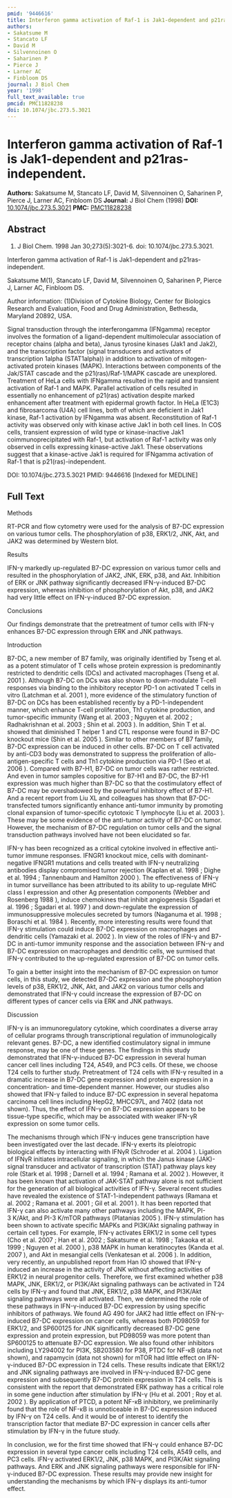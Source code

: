 ```yaml
---
pmid: '9446616'
title: Interferon gamma activation of Raf-1 is Jak1-dependent and p21ras-independent.
authors:
- Sakatsume M
- Stancato LF
- David M
- Silvennoinen O
- Saharinen P
- Pierce J
- Larner AC
- Finbloom DS
journal: J Biol Chem
year: '1998'
full_text_available: true
pmcid: PMC11828238
doi: 10.1074/jbc.273.5.3021
---
```


# Interferon gamma activation of Raf-1 is Jak1-dependent and p21ras-independent.
**Authors:** Sakatsume M, Stancato LF, David M, Silvennoinen O, Saharinen P, Pierce J, Larner AC, Finbloom DS
**Journal:** J Biol Chem (1998)
**DOI:** [10.1074/jbc.273.5.3021](https://doi.org/10.1074/jbc.273.5.3021)
**PMC:** [PMC11828238](https://www.ncbi.nlm.nih.gov/pmc/articles/PMC11828238/)

## Abstract

1. J Biol Chem. 1998 Jan 30;273(5):3021-6. doi: 10.1074/jbc.273.5.3021.

Interferon gamma activation of Raf-1 is Jak1-dependent and p21ras-independent.

Sakatsume M(1), Stancato LF, David M, Silvennoinen O, Saharinen P, Pierce J, 
Larner AC, Finbloom DS.

Author information:
(1)Division of Cytokine Biology, Center for Biologics Research and Evaluation, 
Food and Drug Administration, Bethesda, Maryland 20892, USA.

Signal transduction through the interferongamma (IFNgamma) receptor involves the 
formation of a ligand-dependent multimolecular association of receptor chains 
(alpha and beta), Janus tyrosine kinases (Jak1 and Jak2), and the transcription 
factor (signal transducers and activators of transcription 1alpha (STAT1alpha)) 
in addition to activation of mitogen-activated protein kinases (MAPK). 
Interactions between components of the Jak/STAT cascade and the 
p21(ras)/Raf-1/MAPK cascade are unexplored. Treatment of HeLa cells with 
IFNgamma resulted in the rapid and transient activation of Raf-1 and MAPK. 
Parallel activation of cells resulted in essentially no enhancement of p21(ras) 
activation despite marked enhancement after treatment with epidermal growth 
factor. In HeLa (E1C3) and fibrosarcoma (U4A) cell lines, both of which are 
deficient in Jak1 kinase, Raf-1 activation by IFNgamma was absent. 
Reconstitution of Raf-1 activity was observed only with kinase active Jak1 in 
both cell lines. In COS cells, transient expression of wild type or 
kinase-inactive Jak1 coimmunoprecipitated with Raf-1, but activation of Raf-1 
activity was only observed in cells expressing kinase-active Jak1. These 
observations suggest that a kinase-active Jak1 is required for IFNgamma 
activation of Raf-1 that is p21(ras)-independent.

DOI: 10.1074/jbc.273.5.3021
PMID: 9446616 [Indexed for MEDLINE]

## Full Text

Methods

RT-PCR and flow cytometry were used for the analysis of B7-DC expression on various tumor cells. The phosphorylation of p38, ERK1/2, JNK, Akt, and JAK2 was determined by Western blot.

Results

IFN-γ markedly up-regulated B7-DC expression on various tumor cells and resulted in the phosphorylation of JAK2, JNK, ERK, p38, and Akt. Inhibition of ERK or JNK pathway significantly decreased IFN-γ-induced B7-DC expression, whereas inhibition of phosphorylation of Akt, p38, and JAK2 had very little effect on IFN-γ-induced B7-DC expression.

Conclusions

Our findings demonstrate that the pretreatment of tumor cells with IFN-γ enhances B7-DC expression through ERK and JNK pathways.

Introduction

B7-DC, a new member of B7 family, was originally identified by Tseng et al. as a potent stimulator of T cells whose protein expression is predominantly restricted to dendritic cells (DCs) and activated macrophages (Tseng et al. 2001 ). Although B7-DC on DCs was also shown to down-modulate T-cell responses via binding to the inhibitory receptor PD-1 on activated T cells in vitro (Latchman et al. 2001 ), more evidence of the stimulatory function of B7-DC on DCs has been established recently by a PD-1-independent manner, which enhance T-cell proliferation, Th1 cytokine production, and tumor-specific immunity (Wang et al. 2003 ; Nguyen et al. 2002 ; Radhakrishnan et al. 2003 ; Shin et al. 2003 ). In addition, Shin T et al. showed that diminished T helper 1 and CTL response were found in B7-DC knockout mice (Shin et al. 2005 ). Similar to other members of B7 family, B7-DC expression can be induced in other cells. B7-DC on T cell activated by anti-CD3 body was demonstrated to suppress the proliferation of allo-antigen-specific T cells and Th1 cytokine production via PD-1 (Seo et al. 2006 ). Compared with B7-H1, B7-DC on tumor cells was rather restricted. And even in tumor samples copositive for B7-H1 and B7-DC, the B7-H1 expression was much higher than B7-DC so that the costimulatory effect of B7-DC may be overshadowed by the powerful inhibitory effect of B7-H1. And a recent report from Liu XL and colleagues has shown that B7-DC-transfected tumors significantly enhance anti-tumor immunity by promoting clonal expansion of tumor-specific cytotoxic T lymphocyte (Liu et al. 2003 ). These may be some evidence of the anti-tumor activity of B7-DC on tumor. However, the mechanism of B7-DC regulation on tumor cells and the signal transduction pathways involved have not been elucidated so far.

IFN-γ has been recognized as a critical cytokine involved in effective anti-tumor immune responses. IFNGR1 knockout mice, cells with dominant-negative IFNGR1 mutations and cells treated with IFN-γ neutralizing antibodies display compromised tumor rejection (Kaplan et al. 1998 ; Dighe et al. 1994 ; Tannenbaum and Hamilton 2000 ). The effectiveness of IFN-γ in tumor surveillance has been attributed to its ability to up-regulate MHC class I expression and other Ag presentation components (Webber and Rosenberg 1988 ), induce chemokines that inhibit angiogenesis (Sgadari et al. 1996 ; Sgadari et al. 1997 ) and down-regulate the expression of immunosuppressive molecules secreted by tumors (Naganuma et al. 1998 ; Boraschi et al. 1984 ). Recently, more interesting results were found that IFN-γ stimulation could induce B7-DC expression on macrophages and dendritic cells (Yamazaki et al. 2002 ). In view of the roles of IFN-γ and B7-DC in anti-tumor immunity response and the association between IFN-γ and B7-DC expression on macrophages and dendritic cells, we surmised that IFN-γ contributed to the up-regulated expression of B7-DC on tumor cells.

To gain a better insight into the mechanism of B7-DC expression on tumor cells, in this study, we detected B7-DC expression and the phosphorylation levels of p38, ERK1/2, JNK, Akt, and JAK2 on various tumor cells and demonstrated that IFN-γ could increase the expression of B7-DC on different types of cancer cells via ERK and JNK pathways.

Discussion

IFN-γ is an immunoregulatory cytokine, which coordinates a diverse array of cellular programs through transcriptional regulation of immunologically relevant genes. B7-DC, a new identified costimulatory signal in immune response, may be one of these genes. The findings in this study demonstrated that IFN-γ-induced B7-DC expression in several human cancer cell lines including T24, A549, and PC3 cells. Of these, we choose T24 cells to further study. Pretreatment of T24 cells with IFN-γ resulted in a dramatic increase in B7-DC gene expression and protein expression in a concentration- and time-dependent manner. However, our studies also showed that IFN-γ failed to induce B7-DC expression in several hepatoma carcinoma cell lines including HepG2, MHCC97L, and 7402 (data not shown). Thus, the effect of IFN-γ on B7-DC expression appears to be tissue-type specific, which may be associated with weaker IFN-γR expression on some tumor cells.

The mechanisms through which IFN-γ induces gene transcription have been investigated over the last decade. IFN-γ exerts its pleiotropic biological effects by interacting with IFNγR (Schroder et al. 2004 ). Ligation of IFNγR initiates intracellular signaling, in which the Janus kinase (JAK)-signal transducer and activator of transcription (STAT) pathway plays key role (Stark et al. 1998 ; Darnell et al. 1994 ; Ramana et al. 2002 ). However, it has been known that activation of JAK-STAT pathway alone is not sufficient for the generation of all biological activities of IFN-γ. Several recent studies have revealed the existence of STAT-1-independent pathways (Ramana et al. 2002 ; Ramana et al. 2001 ; Gil et al. 2001 ). It has been reported that IFN-γ can also activate many other pathways including the MAPK, PI-3 K/Akt, and PI-3 K/mTOR pathways (Platanias 2005 ). IFN-γ stimulation has been shown to activate specific MAPKs and PI3K/Akt signaling pathway in certain cell types. For example, IFN-γ activates ERK1/2 in some cell types (Cho et al. 2007 ; Han et al. 2002 ; Sakatsume et al. 1998 ; Takaoka et al. 1999 ; Nguyen et al. 2000 ), p38 MAPK in human keratinocytes (Kanda et al. 2007 ), and Akt in mesangial cells (Venkatesan et al. 2006 ). In addition, very recently, an unpublished report from Han IO showed that IFN-γ induced an increase in the activity of JNK without affecting activities of ERK1/2 in neural progenitor cells. Therefore, we first examined whether p38 MAPK, JNK, ERK1/2, or PI3K/Akt signaling pathways can be activated in T24 cells by IFN-γ and found that JNK, ERK1/2, p38 MAPK, and PI3K/Akt signaling pathways were all activated. Then, we determined the role of these pathways in IFN-γ-induced B7-DC expression by using specific inhibitors of pathways. We found AG 490 for JAK2 had little effect on IFN-γ-induced B7-DC expression on cancer cells, whereas both PD98059 for ERK1/2, and SP600125 for JNK significantly decreased B7-DC gene expression and protein expression, but PD98059 was more potent than SP600125 to attenuate B7-DC expression. We also found other inhibitors including LY294002 for PI3K, SB203580 for P38, PTDC for NF-κB (data not shown), and rapamycin (data not shown) for mTOR had little effect on IFN-γ-induced B7-DC expression in T24 cells. These results indicate that ERK1/2 and JNK signaling pathways are involved in IFN-γ-induced B7-DC gene expression and subsequently B7-DC protein expression in T24 cells. This is consistent with the report that demonstrated ERK pathway has a critical role in some gene induction after stimulation by IFN-γ (Hu et al. 2001 ; Roy et al. 2002 ). By application of PTCD, a potent NF-κB inhibitory, we preliminarily found that the role of NF-κB is unnoticeable in B7-DC expression induced by IFN-γ on T24 cells. And it would be of interest to identify the transcription factor that mediate B7-DC expression in cancer cells after stimulation by IFN-γ in the future study.

In conclusion, we for the first time showed that IFN-γ could enhance B7-DC expression in several type cancer cells including T24 cells, A549 cells, and PC3 cells. IFN-γ activated ERK1/2, JNK, p38 MAPK, and PI3K/Akt signaling pathways. And ERK and JNK signaling pathways were responsible for IFN-γ-induced B7-DC expression. These results may provide new insight for understanding the mechanisms by which IFN-γ displays its anti-tumor effect.
